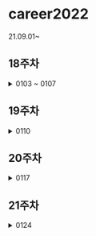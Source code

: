 # career2022
21.09.01~
## 18주차
<details>
  <summary>0103 ~ 0107</summary>
    - [ ] 프로젝트 마무리
</details>

## 19주차
<details>
  <summary>0110</summary>
    - [ ] 프로젝트 마무리   
    - [ ] 정보처리시험  
    - [ ] aws 정적페이지 배포하기   
    * cafe24 도메인 aws에서 배포하기   
    * svm인증서 레코드생성 해서 하루종일 기다리기   
    * https://aws.amazon.com/ko/premiumsupport/knowledge-center/resolve-cloudfront-bad-request-error/   
</details>

## 20주차
<details>
  <summary>0117</summary>
  
</details>

## 21주차
<details>
  <summary>0124</summary>
  
  - [ ] localStorage 로컬에 데이터 저장하기
  
</details>
